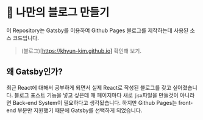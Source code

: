 # 🚀 나만의 블로그 만들기
이 Repository는 Gatsby를 이용하여 Github Pages 블로그를 제작하는데 사용된 소스 코드입니다.

> (블로그)[https://khyun-kim.github.io] 확인해 보기.

## 왜 Gatsby인가?
최근 React에 대해서 공부하게 되면서 실제 React로 작성된 블로그를 갖고 싶어졌습니다. 블로그 포스트 기능을 넣고 싶은데 매 페이지마다 새로 `jsx`파일을 만들것이 아니라면 Back-end System이 필요하다고 생각됬습니다. 하지만 Github Pages는 front-end 부분만 지원했기 때문에 Gatsby를 선택하게 되었습니다.

